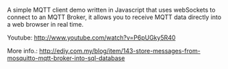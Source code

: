 A simple MQTT client demo written in Javascript that uses webSockets to connect to an MQTT Broker, it allows you to receive MQTT data directly into a web browser in real time.

Youtube:
http://www.youtube.com/watch?v=P6pUGky5R40

More info.:
http://ediy.com.my/blog/item/143-store-messages-from-mosquitto-mqtt-broker-into-sql-database

